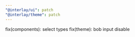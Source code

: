 ```yaml
---
"@interlay/ui": patch
"@interlay/theme": patch
---
```


fix(components): select types
fix(theme): bob input disable
